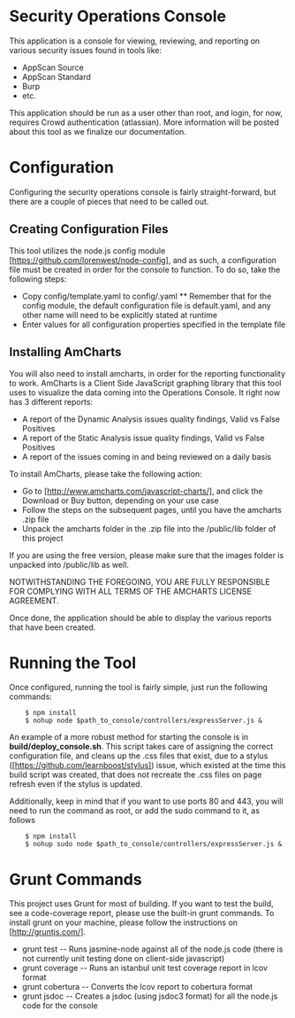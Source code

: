 # Security Operations Console

This application is a console for viewing, reviewing, and reporting on various security issues found in tools like:

* AppScan Source
* AppScan Standard
* Burp
* etc.

This application should be run as a user other than root, and login, for now, requires Crowd authentication
(atlassian). More information will be posted about this tool as we finalize our documentation.

# Configuration

Configuring the security operations console is fairly straight-forward, but there are a couple of pieces that need to
be called out.

## Creating Configuration Files

This tool utilizes the node.js config module [https://github.com/lorenwest/node-config], and as such, a configuration
file must be created in order for the console to function. To do so, take the following steps:

* Copy config/template.yaml to config/<yourfilename>.yaml
** Remember that for the config module, the default configuration file is default.yaml, and any other name will need to be explicitly stated at runtime
* Enter values for all configuration properties specified in the template file

## Installing AmCharts

You will also need to install amcharts, in order for the reporting functionality to work. AmCharts is a Client Side JavaScript
graphing library that this tool uses to visualize the data coming into the Operations Console. It right now has 3 different
reports:

* A report of the Dynamic Analysis issues quality findings, Valid vs False Positives
* A report of the Static Analysis issue quality findings, Valid vs False Positives
* A report of the issues coming in and being reviewed on a daily basis

To install AmCharts, please take the following action:

* Go to [http://www.amcharts.com/javascript-charts/], and click the Download or Buy button, depending on your use case
* Follow the steps on the subsequent pages, until you have the amcharts .zip file
* Unpack the amcharts folder in the .zip file into the /public/lib folder of this project
 
If you are using the free version, please make sure that the images folder is unpacked into /public/lib as well. 

NOTWITHSTANDING THE FOREGOING, YOU ARE FULLY RESPONSIBLE FOR COMPLYING WITH ALL TERMS OF THE AMCHARTS LICENSE AGREEMENT.

Once done, the application should be able to display the various reports that have been created.

# Running the Tool

Once configured, running the tool is fairly simple, just run the following commands:

        $ npm install
        $ nohup node $path_to_console/controllers/expressServer.js &

An example of a more robust method for starting the console is in **build/deploy_console.sh**. This script takes care of
assigning the correct configuration file, and cleans up the .css files that exist, due to a
stylus ([https://github.com/learnboost/stylus]) issue, which existed at the time this build script was created, that
does not recreate the .css files on page refresh even if the stylus is updated.

Additionally, keep in mind that if you want to use ports 80 and 443, you will need to run the command as root, or add the
sudo command to it, as follows

        $ npm install
        $ nohup sudo node $path_to_console/controllers/expressServer.js &


# Grunt Commands

This project uses Grunt for most of building. If you want to test the build, see a code-coverage report, please use the
built-in grunt commands. To install grunt on your machine, please follow the instructions on [http://gruntjs.com/].

* grunt test -- Runs jasmine-node against all of the node.js code (there is not currently unit testing done on client-side javascript)
* grunt coverage -- Runs an istanbul unit test coverage report in lcov format
* grunt cobertura -- Converts the lcov report to cobertura format
* grunt jsdoc -- Creates a jsdoc (using jsdoc3 format) for all the node.js code for the console